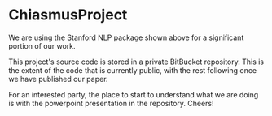 # ChiasmusProject

We are using the Stanford NLP package shown above for a significant portion of our work.

This project's source code is stored in a private BitBucket repository. This is the extent of the code that is currently public, with the rest following once we have published our paper.

For an interested party, the place to start to understand what we are doing is with the powerpoint presentation in the repository. Cheers!
